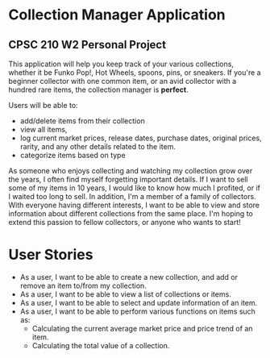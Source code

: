 # Collection Manager Application

## CPSC 210 W2 Personal Project

This application will help you keep track of your various collections, whether it be Funko Pop!, Hot Wheels, spoons, 
pins, or sneakers. If you're a beginner collector with one common item, or an avid collector with a hundred rare items, 
the collection manager is **perfect**. 

Users will be able to: 
- add/delete items from their collection
- view all items, 
- log current market prices, release dates, purchase dates, original prices, rarity, and any other details related to the 
item.
- categorize items based on type

As someone who enjoys collecting and watching my collection grow over the years, I often find myself forgetting 
important details. If I want to sell some of my items in 10 years, I would like to know how much I profited, or if I 
waited too long to sell. In addition, I'm a member of a family of collectors. With everyone having different interests,
I want to be able to view and store information about different collections from the same place. I'm hoping to extend
this passion to fellow collectors, or anyone who wants to start!

# User Stories
- As a user, I want to be able to create a new collection, and add or remove an item to/from my collection.
- As a user, I want to be able to view a list of collections or items.
- As a user, I want to be able to select and update information of an item.
- As a user, I want to be able to perform various functions on items such as:
  - Calculating the current average market price and price trend of an item.
  - Calculating the total value of a collection.
